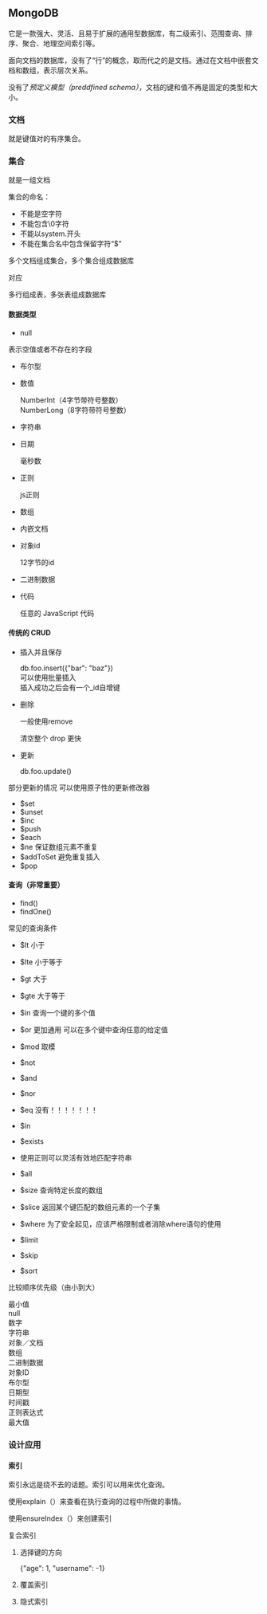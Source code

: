 ## MongoDB

它是一款强大、灵活、且易于扩展的通用型数据库，有二级索引、范围查询、排序、聚合、地理空间索引等。  

面向文档的数据库，没有了“行”的概念，取而代之的是文档。通过在文档中嵌套文档和数组，表示层次关系。

没有了*预定义模型（preddfined schema）*，文档的键和值不再是固定的类型和大小。


### 文档

就是键值对的有序集合。  

### 集合  

就是一组文档

集合的命名：

+ 不能是空字符
+ 不能包含\0字符
+ 不能以system.开头
+ 不能在集合名中包含保留字符“$”

多个文档组成集合，多个集合组成数据库

对应

多行组成表，多张表组成数据库

#### 数据类型

+ null

表示空值或者不存在的字段

+ 布尔型

+ 数值  

	NumberInt（4字节带符号整数）  
	NumberLong（8字符带符号整数）  

+ 字符串

+ 日期  

	毫秒数

+ 正则  

	js正则

+ 数组

+ 内嵌文档

+ 对象id

	12字节的id
	
+ 二进制数据

+ 代码	

	任意的 JavaScript 代码
	
#### 传统的 CRUD

+ 插入并且保存

	db.foo.insert({"bar": "baz"})  
	可以使用批量插入  
	插入成功之后会有一个_id自增键
	
	
+ 删除  

	一般使用remove  
	
	清空整个 drop 更快
+ 更新

	db.foo.update()  
	
部分更新的情况  可以使用原子性的更新修改器  

* $set	
* $unset
* $inc
* $push
* $each
* $ne  保证数组元素不重复
* $addToSet 避免重复插入
* $pop


#### 查询（非常重要）

+ find()
+ findOne()

常见的查询条件  

+ $lt 小于
+ $lte 小于等于
+ $gt 大于
+ $gte 大于等于
+ $in 查询一个键的多个值
+ $or 更加通用 可以在多个键中查询任意的给定值
+ $mod 取模
+ $not
+ $and
+ $nor
+ $eq  没有！！！！！！！
+ $in
+ $exists
+ 使用正则可以灵活有效地匹配字符串

+ $all
+ $size 查询特定长度的数组
+ $slice 返回某个键匹配的数组元素的一个子集
+ $where 为了安全起见，应该严格限制或者消除where语句的使用

+ $limit
+ $skip
+ $sort


比较顺序优先级（由小到大）

最小值  
null  
数字  
字符串  
对象／文档  
数组  
二进制数据  
对象ID  
布尔型  
日期型  
时间戳  
正则表达式  
最大值  


### 设计应用

#### 索引

索引永远是绕不去的话题。索引可以用来优化查询。

使用explain（）来查看在执行查询的过程中所做的事情。  

使用ensureIndex（）来创建索引  

复合索引

1. 选择键的方向  

	{"age": 1, "username": -1}
	

2. 覆盖索引

3. 隐式索引



